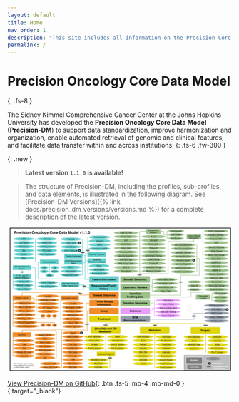 ```yaml
---
layout: default
title: Home
nav_order: 1
description: "This site includes all information on the Precision Core Data Model developed at JHU"
permalink: /
---
```


# Precision Oncology Core Data Model
{: .fs-8 }

The Sidney Kimmel Comprehensive Cancer Center at the Johns Hopkins University has developed the **Precision Oncology Core Data Model (Precision-DM**) to support data standardization, improve harmonization and organization, enable automated retrieval of genomic and clinical features, and facilitate data transfer within and across institutions.
{: .fs-6 .fw-300 }

{: .new }
> **Latest version `1.1.0` is available!**

> The structure of Precision-DM, including the profiles, sub-profiles, and data elements, is illustrated in the following diagram.
> See [Precision-DM Versions]({% link docs/precision_dm_versions/versions.md %}) for a complete description of the latest version.
> 
![](assets/images/DM.jpg)

[View Precision-DM on GitHub](https://github.com/PrecisionOncology/Precision-DM-repo/){: .btn .fs-5 .mb-4 .mb-md-0 }{:target="_blank"}
